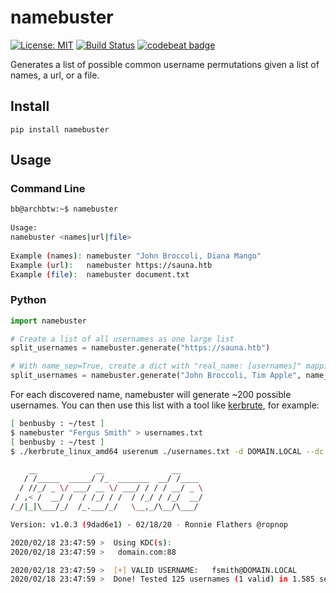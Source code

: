 # namebuster

[![License: MIT](https://img.shields.io/badge/License-MIT-yellow.svg)](https://opensource.org/licenses/MIT)
[![Build Status](https://travis-ci.com/benbusby/namebuster.svg?branch=master)](https://travis-ci.com/benbusby/namebuster)
[![codebeat badge](https://codebeat.co/badges/a6de54a7-91f9-4498-8586-ecef3c0094b0)](https://codebeat.co/projects/github-com-benbusby-namebuster-master)

Generates a list of possible common username permutations given a list of names, a url, or a file.

## Install
`pip install namebuster`

## Usage
### Command Line
```bash
bb@archbtw:~$ namebuster                                            
                                                        
Usage:                                                  
namebuster <names|url|file>                             
                                                        
Example (names): namebuster "John Broccoli, Diana Mango"
Example (url):   namebuster https://sauna.htb           
Example (file):  namebuster document.txt
```

### Python
```python
import namebuster

# Create a list of all usernames as one large list
split_usernames = namebuster.generate("https://sauna.htb")

# With name_sep=True, create a dict with "real_name: [usernames]" mapping
split_usernames = namebuster.generate("John Broccoli, Tim Apple", name_sep=True)
```

For each discovered name, namebuster will generate ~200 possible usernames. You can then use this list with a tool like [kerbrute](https://github.com/ropnop/kerbrute), for example:

```bash
[ benbusby : ~/test ]
$ namebuster "Fergus Smith" > usernames.txt
[ benbusby : ~/test ]
$ ./kerbrute_linux_amd64 userenum ./usernames.txt -d DOMAIN.LOCAL --dc domain.com

    __             __               __
   / /_____  _____/ /_  _______  __/ /____
  / //_/ _ \/ ___/ __ \/ ___/ / / / __/ _ \
 / ,< /  __/ /  / /_/ / /  / /_/ / /_/  __/
/_/|_|\___/_/  /_.___/_/   \__,_/\__/\___/

Version: v1.0.3 (9dad6e1) - 02/18/20 - Ronnie Flathers @ropnop

2020/02/18 23:47:59 >  Using KDC(s):
2020/02/18 23:47:59 >  	domain.com:88

2020/02/18 23:47:59 >  [+] VALID USERNAME:	 fsmith@DOMAIN.LOCAL
2020/02/18 23:47:59 >  Done! Tested 125 usernames (1 valid) in 1.585 seconds
```
